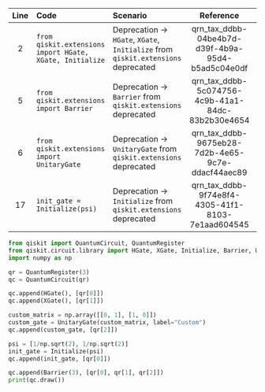 | Line | Code | Scenario | Reference | Artifact | Refactoring |
| :--: | :--- | :------- | :-------: | :------- | :---------- |
| 2 | `from qiskit.extensions import HGate, XGate, Initialize` | Deprecation -> `HGate`, `XGate`, `Initialize` from `qiskit.extensions` deprecated | qrn_tax_ddbb-04be4b7d-d39f-4b9a-95d4-b5ad5c04e0df | qiskit.extensions | `from qiskit.circuit.library import HGate, XGate, Initialize` |
| 5 | `from qiskit.extensions import Barrier` | Deprecation -> `Barrier` from `qiskit.extensions` deprecated | qrn_tax_ddbb-5c074756-4c9b-41a1-84dc-83b2b30e4654 | qiskit.extensions | `from qiskit.circuit.library import Barrier` |
| 6 | `from qiskit.extensions import UnitaryGate` | Deprecation -> `UnitaryGate` from `qiskit.extensions` deprecated | qrn_tax_ddbb-9675eb28-7d2b-4e65-9c7e-ddacf44aec89 | qiskit.extensions | `from qiskit.circuit.library import UnitaryGate` |
| 17 | `init_gate = Initialize(psi)` | Deprecation -> `Initialize` from `qiskit.extensions` deprecated | qrn_tax_ddbb-9f74e8f4-4305-41f1-8103-7e1aad604545 | qiskit.extensions | `init_gate = Initialize(psi)` |

```python
from qiskit import QuantumCircuit, QuantumRegister
from qiskit.circuit.library import HGate, XGate, Initialize, Barrier, UnitaryGate
import numpy as np

qr = QuantumRegister(3)
qc = QuantumCircuit(qr)

qc.append(HGate(), [qr[0]])
qc.append(XGate(), [qr[1]])

custom_matrix = np.array([[0, 1], [1, 0]])
custom_gate = UnitaryGate(custom_matrix, label="Custom")
qc.append(custom_gate, [qr[2]])

psi = [1/np.sqrt(2), 1/np.sqrt(2)]
init_gate = Initialize(psi)
qc.append(init_gate, [qr[0]])

qc.append(Barrier(3), [qr[0], qr[1], qr[2]])
print(qc.draw())
```